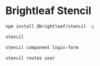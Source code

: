 # Brightleaf Stencil

```bash
npm install @brightleaf/stencil -g

stencil

stencil component login-form

stencil routes user

```


